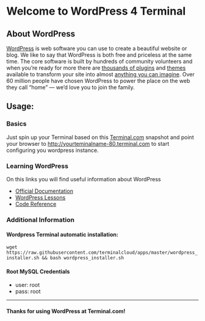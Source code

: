 # Welcome to WordPress 4 Terminal
## About WordPress
[WordPress](http://wordpress.org/) is web software you can use to create a beautiful website or blog. We like to say that WordPress is both free and priceless at the same time.
The core software is built by hundreds of community volunteers and when you’re ready for more there are [thousands of plugins](http://wordpress.org/plugins/) and [themes](http://wordpress.org/themes/) available to transform your site into almost [anything you can imagine](http://wordpress.org/showcase/). Over 60 million people have chosen WordPress to power the place on the web they call “home” — we’d love you to join the family.

## Usage:
### Basics
Just spin up your Terminal based on this [Terminal.com](https://www.terminal.com) snapshot and point your browser to http://yourteminalname-80.terminal.com to start configuring you wordpress instance.

### Learning WordPress
On this links you will find useful information about WordPress
- [Official Documentation](http://codex.wordpress.org/Main_Page)
- [WordPress Lessons](http://codex.wordpress.org/WordPress_Lessons)
- [Code Reference](http://developer.wordpress.org/reference)

### Additional Information
#### Wordpress Terminal automatic installation:
`wget https://raw.githubusercontent.com/terminalcloud/apps/master/wordpress_installer.sh && bash wordpress_installer.sh`
#### Root MySQL Credentials
- user: root
- pass: root

---

#### Thanks for using WordPress at Terminal.com!
